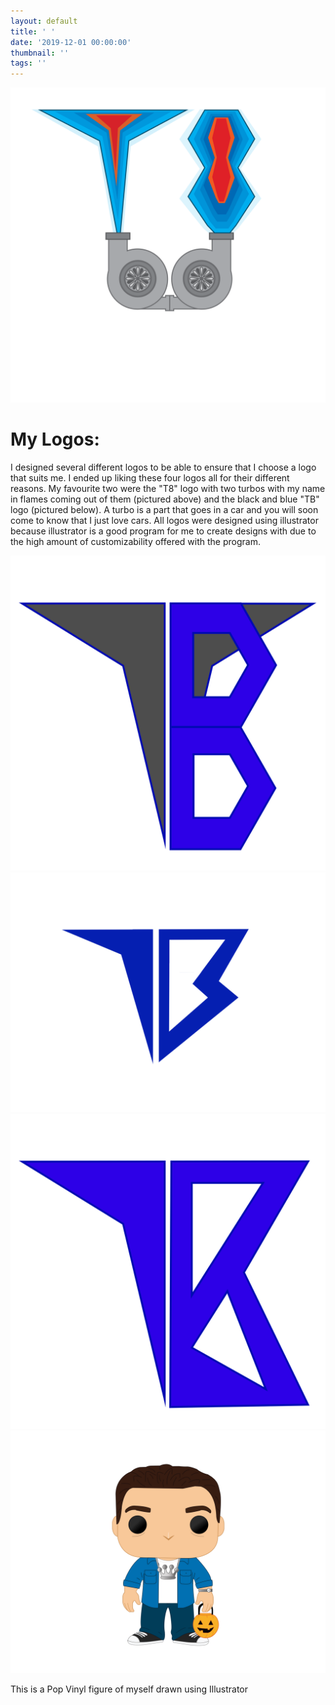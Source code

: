 ```yaml
---
layout: default
title: ' '
date: '2019-12-01 00:00:00'
thumbnail: ''
tags: ''
---
```

 <img src="/images/uploads/t8_turbo-copy.svg" alt="This is my final logo" title= "This is my final logo. it was created using Adobe Illustrator" class="logo">

# My Logos:

I designed several different logos to be able to ensure that I choose a logo that suits me. I ended up liking these four logos all for their different reasons. My favourite two were the "T8" logo with two turbos with my name in flames coming out of them (pictured above) and the black and blue "TB" logo (pictured below). A turbo is a part that goes in a car and you will soon come to know that I just love cars. All logos were designed using illustrator because illustrator is a good program for me to create designs with due to the high amount of customizability offered with the program.

<div class="row">

  <div class="column">

 <img src="/images/uploads/t8-logo-copy.svg" alt="here is a slightly more detailed logo" title="here is a slightly more detailed logo" class="center" >

  </div>

<div class="column">

  <img src="/images/uploads/newlogo.png" alt="This is a simplistic logo for myself that I designed in illustrator" title= "This is a simplistic logo for myself that I designed in illustrator" class="posterprototype">

  </div>

  <div class="column">

   <img src="/images/uploads/8-logo-copy.svg" alt="Another iteration of my logo" title="Another iteration of my logo" class="center" >

  </div>

</div>

<img src="/images/uploads/busch_tate_pentool.svg" alt="A pop Vinyl figure of myself that I made" title="A pop Vinyl figure of myself that I made" class="center" >

 This is a Pop Vinyl figure of myself drawn using Illustrator
